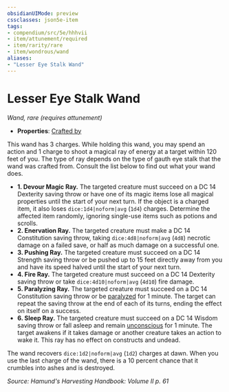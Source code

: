 ```yaml
---
obsidianUIMode: preview
cssclasses: json5e-item
tags:
- compendium/src/5e/hhhvii
- item/attunement/required
- item/rarity/rare
- item/wondrous/wand
aliases: 
- "Lesser Eye Stalk Wand"
---
```

# Lesser Eye Stalk Wand
*Wand, rare (requires attunement)*  

- **Properties**: [Crafted by](/compendium/rules/item-properties.md#Crafted%20by)

This wand has 3 charges. While holding this wand, you may spend an action and 1 charge to shoot a magical ray of energy at a target within 120 feet of you. The type of ray depends on the type of gauth eye stalk that the wand was crafted from. Consult the list below to find out what your wand does.

- **1. Devour Magic Ray.** The targeted creature must succeed on a DC 14 Dexterity saving throw or have one of its magic items lose all magical properties until the start of your next turn. If the object is a charged item, it also loses `dice:1d4|noform|avg` (`1d4`) charges. Determine the affected item randomly, ignoring single-use items such as potions and scrolls.  
- **2. Enervation Ray.** The targeted creature must make a DC 14 Constitution saving throw, taking `dice:4d8|noform|avg` (`4d8`) necrotic damage on a failed save, or half as much damage on a successful one.  
- **3. Pushing Ray.** The targeted creature must succeed on a DC 14 Strength saving throw or be pushed up to 15 feet directly away from you and have its speed halved until the start of your next turn.  
- **4. Fire Ray.** The targeted creature must succeed on a DC 14 Dexterity saving throw or take `dice:4d10|noform|avg` (`4d10`) fire damage.  
- **5. Paralyzing Ray.** The targeted creature must succeed on a DC 14 Constitution saving throw or be [paralyzed](/compendium/rules/conditions.md#Paralyzed) for 1 minute. The target can repeat the saving throw at the end of each of its turns, ending the effect on itself on a success.  
- **6. Sleep Ray.** The targeted creature must succeed on a DC 14 Wisdom saving throw or fall asleep and remain [unconscious](/compendium/rules/conditions.md#Unconscious) for 1 minute. The target awakens if it takes damage or another creature takes an action to wake it. This ray has no effect on constructs and undead.  

The wand recovers `dice:1d2|noform|avg` (`1d2`) charges at dawn. When you use the last charge of the wand, there is a 10 percent chance that it crumbles into ashes and is destroyed.

*Source: Hamund's Harvesting Handbook: Volume II p. 61*